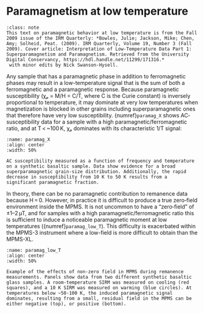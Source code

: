 # Paramagnetism at low temperature

`````{admonition} Source of text
:class: note
This text on paramagnetic behavior at low temperature is from the Fall 2009 issue of the IRM Quarterly: *Bowles, Julie; Jackson, Mike; Chen, Amy; Solheid, Peat. (2009). IRM Quarterly, Volume 19, Number 3 (Fall 2009). Cover article: Interpretation of Low-Temperature Data Part 1: Superparamagnetism and Paramagnetism. Retrieved from the University Digital Conservancy, https://hdl.handle.net/11299/171316.*
 with minor edits by Nick Swanson-Hysell.
`````

Any sample that has a paramagnetic phase in addition to ferromagnetic phases may result in a low-temperature signal that is the sum of both a ferromagnetic and a paramagnetic response. Because paramagnetic susceptibility (χₚ = M/H = C/T, where C is the Curie constant) is inversely proportional to temperature, it may dominate at very low temperatures when magnetization is blocked in other grains including superparamagnetic ones that therefore have very low susceptibility. {numref}`paramag_X` shows AC‐susceptibility data for a sample with a high paramagnetic/ferromagnetic ratio, and at T < ~100 K, χₚ dominates with its characteristic 1/T signal:


```{figure} https://raw.githubusercontent.com/PmagPy/RockmagPy-notebooks/main/book/images/paramag_suscep_low_T.png
:name: paramag_X
:align: center
:width: 50%

AC susceptibility measured as a function of frequency and temperature on a synthetic basaltic sample. Data show evidence for a broad superparamagnetic grain-size distribution. Additionally, the rapid decrease in susceptibility from 10 K to 50 K results from a significant paramagnetic fraction.
```

In theory, there can be no paramagnetic contribution to remanence data because H = 0. However, in practice it is difficult to produce a true zero‐field environment inside the MPMS. It is not uncommon to have a “zero‐field” of ±1–2 µT, and for samples with a high paramagnetic/ferromagnetic ratio this is sufficient to induce a noticeable paramagnetic moment at low temperatures ({numref}`paramag_low_T`). This difficulty is exacerbated within the MPMS-3 instrument where a low-field is more difficult to obtain than the MPMS-XL.

```{figure} https://raw.githubusercontent.com/PmagPy/RockmagPy-notebooks/main/book/images/paramag_low_T.png
:name: paramag_low_T
:align: center
:width: 50%

Example of the effects of non-zero field in MPMS during remanence measurements. Panels show data from two different synthetic basaltic glass samples. A room-temperature SIRM was measured on cooling (red squares), and a 10 K SIRM was measured on warming (blue circles). At temperatures below ~50-100 K, the induced paramagnetic signal dominates, resulting from a small, residual field in the MPMS can be either negative (top), or positive (bottom).
```